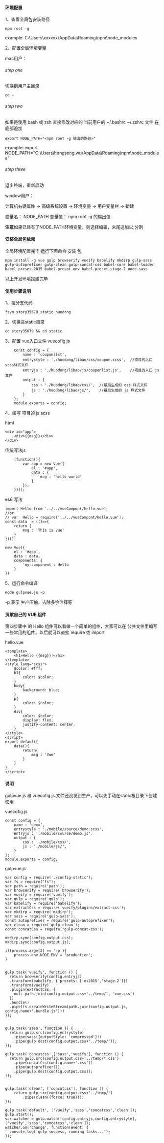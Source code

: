 #### 环境配置

1、查看全局包安装路径

	npm root -g

example: C:\Users\xxxxxx\AppData\Roaming\npm\node_modules

2、配置全局环境变量


mac用户：

###### step one

切换到用户主目录

	cd ~

###### step two

如果是使用 bash 或 zsh 直接修改对应的 当前用户的 ~/.bashrc ~/.zshrc 文件 在底部追加

	export NODE_PATH="<npm root -g 输出的路径>"


example: export NODE_PATH="C:\Users\hongsong.wu\AppData\Roaming\npm\node_modules"


###### step three

退出终端，重新启动


window用户：

计算机右键属性 -> 高级系统设置 -> 环境变量 -> 用户变量栏 -> 新建  

变量名： NODE_PATH 变量值： npm root -g 的输出值

**注意**如果已经有了NODE_PATH环境变量，则选择编辑，末尾追加以;分割




#### 安装全局包依赖


全局环境配置完毕 运行下面命令 安装 包

	npm install -g vue gulp browserify vueify babelify mkdirp gulp-sass gulp-autoprefixer gulp-clean gulp-concat-css babel-core babel-loader babel-preset-2015 babel-preset-env babel-preset-stage-2 node-sass




以上开发环境搭建完毕





#### 使用步骤说明


1、拉分支代码

	fsvn story35679 static huodong

2、切换进static目录

	cd story35679 && cd static


3、配置 vue入口文件 vuecofig.js


		const config = {
		    name : 'couponlist',
		    entrystyle : './huodong/libao/css/coupon.scss',  //项目的入口 scss样式文件
		    entryjs : './huodong/libao/js/couponlist.js',    //项目的入口 js 文件
		    output : {
		        css : './huodong/libao/css/',  //最后生成的 css 样式文件
		        js : './huodong/libao/js/',    //最后生成的 js 样式文件
		    }
		};
		module.exports = config;


4、编写 项目的 js scss

html

	<div id="app">
        <div>{{msg}}</div>
    </div>

传统写法js

		(function(){
		    var app = new Vue({
		        el : '#app',
		        data : {
		            msg : 'hello world'
		        }
		    });
		})();

es6 写法


	import Hello from '../../vueCompont/hello.vue';
	//or
	// var  Hello = require('../../vueCompont/hello.vue');
	const data  = (()=>{
	    return {
	        msg : 'This is vue'
	    }
	})();

	new Vue({
	    el : '#app',
	    data : data,
	    components: {
	        'my-component': Hello
	    }
	})



5、运行命令编译

	node gulpvue.js -p

-p 表示 生产压缩，去除多余注释等




#### 贡献自己的 VUE 组件


第四步骤中 的 Hello 组件可以看做一个简单的组件，大家可以在 公共文件里编写一些常用的组件，以后就可以直接 require 或 import

hello.vue

	<template>
    	<h1>Hello {{msg}}!</h1>
	</template>
	<style lang="scss">
	    $color: #fff;
	    h1{
	        color: $color;
	    }
	    body{
	        background: blue;
	    }
	    p{
	        color: $color;
	    }
	    div{
	        color: $color;
	        display: flex;
	        justify-content: center;
	    }
	</style>
	<script>
	export default{
	    data(){
	        return{
	            msg : 'Vue'
	        }
	    }
	}
	</script>





#### 说明

gulpvue.js 和 vuecofig.js 文件还没发到生产，可以先手动在static根目录下创建使用


vuecofig.js

	const config = {
	    name : 'demo',
	    entrystyle : './mobile/source/demo.scss',
	    entryjs : './mobile/source/demo.js',
	    output : {
	        css : './mobile/css/',
	        js : './mobile/js/',
	    }
	};
	module.exports = config;


gulpvue.js

	var config = require('./config-static');
	var fs = require("fs");
	var path = require('path');
	var browserify = require('browserify');
	var vueify = require('vueify');
	var gulp = require('gulp');
	var babelify = require('babelify');
	var extractCss = require('vueify/plugins/extract-css');
	var mkdirp = require('mkdirp');
	var sass = require('gulp-sass');
	const autoprefixer = require('gulp-autoprefixer');
	var clean = require('gulp-clean');
	const concatCss = require('gulp-concat-css');

	mkdirp.sync(config.output.css);
	mkdirp.sync(config.output.js);

	if(process.argv[2] == '-p'){
	    process.env.NODE_ENV = 'production';
	}


	gulp.task('vueify', function () {
	  return browserify(config.entryjs)
	  .transform(babelify, { presets: ['es2015','stage-2']})
	  .transform(vueify)
	  .plugin(extractCss, {
	    out: path.join(config.output.css+'../temp/', 'vue.css')
	  })
	  .bundle()
	  .pipe(fs.createWriteStream(path.join(config.output.js, config.name+'.bundle.js')))
	});


	gulp.task('sass', function () {
	  return gulp.src(config.entrystyle)
	    .pipe(sass({outputStyle: 'compressed'}))
	    .pipe(gulp.dest(config.output.css+'../temp/'));
	});

	gulp.task('concatcss',['sass','vueify'], function () {
	  return gulp.src(config.output.css+'../temp/*.css')
	    .pipe(concatCss(config.name+'.css'))
	    .pipe(autoprefixer())
	    .pipe(gulp.dest(config.output.css));
	});


	gulp.task('clean', ['concatcss'], function () {
	    return gulp.src(config.output.css+'../temp/')
	        .pipe(clean({force: true}));
	});

	gulp.task('default', ['vueify','sass','concatcss','clean']);
	gulp.start();
	var watcher = gulp.watch([config.entryjs,config.entrystyle], ['vueify','sass','concatcss','clean']);
	watcher.on('change', function(event) {
	  console.log('gulp success, running tasks...');
	});
